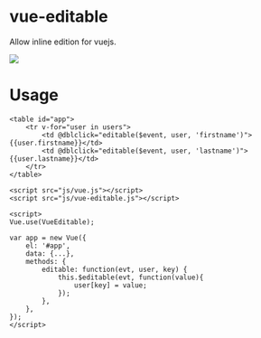 # vue-editable

Allow inline edition for vuejs.

![](http://ww1.sinaimg.cn/large/823603acgw1ez9njhopgwg20dv07iq61.gif)
 

# Usage

```
<table id="app">
    <tr v-for="user in users">
        <td @dblclick="editable($event, user, 'firstname')">{{user.firstname}}</td>
        <td @dblclick="editable($event, user, 'lastname')">{{user.lastname}}</td>
    </tr>
</table>

<script src="js/vue.js"></script>
<script src="js/vue-editable.js"></script>

<script>
Vue.use(VueEditable);

var app = new Vue({ 
    el: '#app', 
    data: {...},
    methods: {
        editable: function(evt, user, key) {
            this.$editable(evt, function(value){
                user[key] = value;
            });         
        },
    },
});
</script>
```
